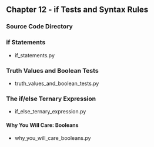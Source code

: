 ## Chapter 12 - if Tests and Syntax Rules

### Source Code Directory

### if Statements
* if\_statements.py

### Truth Values and Boolean Tests
* truth\_values\_and\_boolean\_tests.py

### The if/else Ternary Expression
* if\_else\_ternary\_expression.py

#### Why You Will Care: Booleans
* why\_you\_will\_care\_booleans.py

